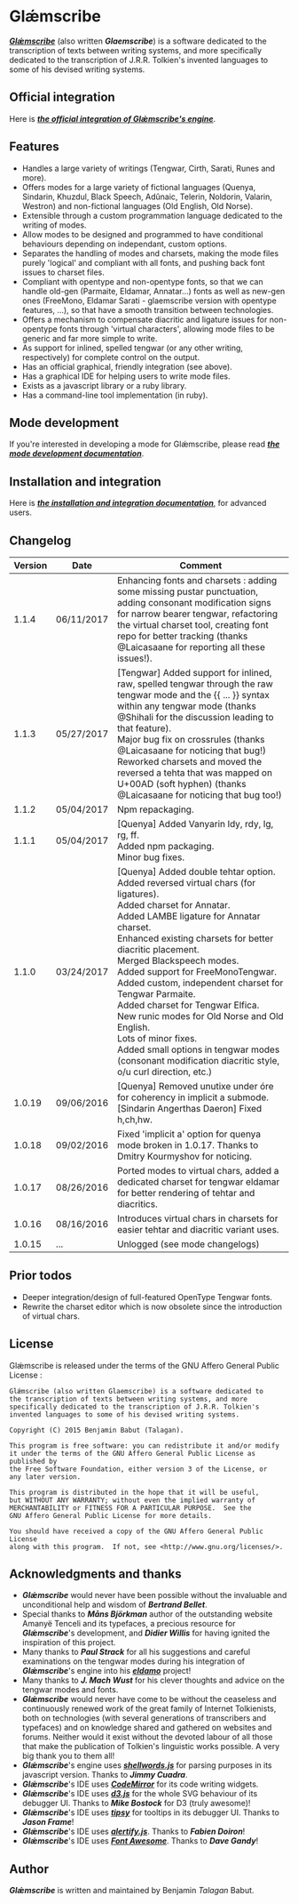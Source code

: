 # Glǽmscribe

[**_Glǽmscribe_**](https://jrrvf.com/~glaemscrafu/english/glaemscribe.html) (also written **_Glaemscribe_**) is a software dedicated to
the transcription of texts between writing systems, and more specifically dedicated to the transcription of J.R.R. Tolkien's invented languages to some of his devised writing systems.

Official integration
--------------------

Here is [**_the official integration of Glǽmscribe's engine_**](https://jrrvf.com/~glaemscrafu/english/glaemscribe.html).

Features
--------

* Handles a large variety of writings (Tengwar, Cirth, Sarati, Runes and more).
* Offers modes for a large variety of fictional languages (Quenya, Sindarin, Khuzdul, Black Speech, Adûnaic, Telerin, Noldorin, Valarin, Westron) and non-fictional languages (Old English, Old Norse).
* Extensible through a custom programmation language dedicated to the writing of modes.
* Allow modes to be designed and programmed to have conditional behaviours depending on independant, custom options.
* Separates the handling of modes and charsets, making the mode files purely 'logical' and compliant with all fonts, and pushing back font issues to charset files.
* Compliant with opentype and non-opentype fonts, so that we can handle old-gen (Parmaite, Eldamar, Annatar...) fonts as well as new-gen ones (FreeMono, Eldamar Sarati - glaemscribe version with opentype features, ...), so that have a smooth transition between technologies.
* Offers a mechanism to compensate diacritic and ligature issues for non-opentype fonts through 'virtual characters', allowing mode files to be generic and far more simple to write.
* As support for inlined, spelled tengwar (or any other writing, respectively) for complete control on the output.
* Has an official graphical, friendly integration (see above).
* Has a graphical IDE for helping users to write mode files.
* Exists as a javascript library or a ruby library.
* Has a command-line tool implementation (in ruby).

Mode development
----------------

If you're interested in developing a mode for Glǽmscribe, please read [**_the mode development documentation_**](https://jrrvf.com/~glaemscrafu/english/glaemscribe-mode-authoring.html).

Installation and integration
----------------------------

Here is [**_the installation and integration documentation_**](http://bentalagan.github.com/glaemscribe), for advanced users.

Changelog
---------

| Version | Date | Comment |
|---------|------|---------|
| 1.1.4 | 06/11/2017 | Enhancing fonts and charsets : adding some missing pustar punctuation, adding consonant modification signs for narrow bearer tengwar, refactoring the virtual charset tool, creating font repo for better tracking (thanks @Laicasaane for reporting all these issues!). |
| 1.1.3 | 05/27/2017 | [Tengwar] Added support for inlined, raw, spelled tengwar through the raw tengwar mode and the {{ ... }} syntax within any tengwar mode (thanks @Shihali for the discussion leading to that feature). <br> Major bug fix on crossrules (thanks @Laicasaane for noticing that bug!) <br> Reworked charsets and moved the reversed a tehta that was mapped on U+00AD (soft hyphen) (thanks @Laicasaane for noticing that bug too!) |
| 1.1.2 | 05/04/2017 | Npm repackaging. |
| 1.1.1 | 05/04/2017 | [Quenya] Added Vanyarin ldy, rdy, lg, rg, ff. <br> Added npm packaging. <br> Minor bug fixes. |
| 1.1.0 | 03/24/2017 | [Quenya] Added double tehtar option. <br>Added reversed virtual chars (for ligatures). <br>Added charset for Annatar. <br>Added LAMBE ligature for Annatar charset. <br>Enhanced existing charsets for better diacritic placement.<br>Merged Blackspeech modes. <br>Added support for FreeMonoTengwar. <br>Added custom, independent charset for Tengwar Parmaite. <br>Added charset for Tengwar Elfica. <br>New runic modes for Old Norse and Old English. <br>Lots of minor fixes. <br>Added small options in tengwar modes (consonant modification diacritic style, o/u curl direction, etc.) |
| 1.0.19 | 09/06/2016 | [Quenya] Removed unutixe under óre for coherency in implicit a submode.<br>[Sindarin Angerthas Daeron] Fixed h,ch,hw. |
| 1.0.18 | 09/02/2016 | Fixed 'implicit a' option for quenya mode broken in 1.0.17. Thanks to Dmitry Kourmyshov for noticing. |
| 1.0.17 | 08/26/2016 | Ported modes to virtual chars, added a dedicated charset for tengwar eldamar for better rendering of tehtar and diacritics. |
| 1.0.16 | 08/16/2016 | Introduces virtual chars in charsets for easier tehtar and diacritic variant uses. |
| 1.0.15 | ... | Unlogged (see mode changelogs) |

Prior todos
-----------

* Deeper integration/design of full-featured OpenType Tengwar fonts.
* Rewrite the charset editor which is now obsolete since the introduction of virtual chars.

License
-------

Glǽmscribe is released under the terms of the GNU Affero General Public License :

    Glǽmscribe (also written Glaemscribe) is a software dedicated to
    the transcription of texts between writing systems, and more 
    specifically dedicated to the transcription of J.R.R. Tolkien's 
    invented languages to some of his devised writing systems.
    
    Copyright (C) 2015 Benjamin Babut (Talagan).
    
    This program is free software: you can redistribute it and/or modify
    it under the terms of the GNU Affero General Public License as published by
    the Free Software Foundation, either version 3 of the License, or
    any later version.
    
    This program is distributed in the hope that it will be useful,
    but WITHOUT ANY WARRANTY; without even the implied warranty of
    MERCHANTABILITY or FITNESS FOR A PARTICULAR PURPOSE.  See the
    GNU Affero General Public License for more details.
    
    You should have received a copy of the GNU Affero General Public License
    along with this program.  If not, see <http://www.gnu.org/licenses/>.


Acknowledgments and thanks
--------------------------

* **_Glǽmscribe_** would never have been possible without the invaluable and unconditional help and wisdom of **_Bertrand Bellet_**.
* Special thanks to **_Måns Björkman_** author of the outstanding website Amanyë Tenceli and its typefaces, a precious resource for **_Glǽmscribe_**'s development, and **_Didier Willis_** for having ignited the inspiration of this project.
* Many thanks to **_Paul Strack_** for all his suggestions and careful examinations on the tengwar modes during his integration of **_Glǽmscribe_**'s engine into his [**_eldamo_**](http://eldamo.org) project!
* Many thanks to **_J. Mach Wust_** for his clever thoughts and advice on the tengwar modes and fonts.
* **_Glǽmscribe_** would never have come to be without the ceaseless and continuously renewed work of the great family of Internet Tolkienists, both on technologies (with several generations of transcribers and typefaces) and on knowledge shared and gathered on websites and forums. Neither would it exist without the devoted labour of all those that make the publication of Tolkien's linguistic works possible. A very big thank you to them all!
* **_Glǽmscribe_**'s engine uses [**_shellwords.js_**](https://github.com/jimmycuadra/shellwords) for parsing purposes in its javascript version. Thanks to **_Jimmy Cuadra_**.
* **_Glǽmscribe_**'s IDE uses [**_CodeMirror_**](https://codemirror.net/) for its code writing widgets.
* **_Glǽmscribe_**'s IDE uses [**_d3.js_**](https://d3js.org/) for the whole SVG behaviour of its debugger UI. Thanks to **_Mike Bostock_** for D3 (truly awesome)!
* **_Glǽmscribe_**'s IDE uses [**_tipsy_**](http://onehackoranother.com/projects/jquery/tipsy/#download) for tooltips in its debugger UI. Thanks to **_Jason Frame_**!
* **_Glǽmscribe_**'s IDE uses [**_alertify.js_**](http://fabien-d.github.io/alertify.js/). Thanks to **_Fabien Doiron_**!
* **_Glǽmscribe_**'s IDE uses [**_Font Awesome_**](https://fortawesome.github.io/Font-Awesome/). Thanks to **_Dave Gandy_**!


Author
------

**_Glǽmscribe_** is written and maintained by Benjamin _Talagan_ Babut.

